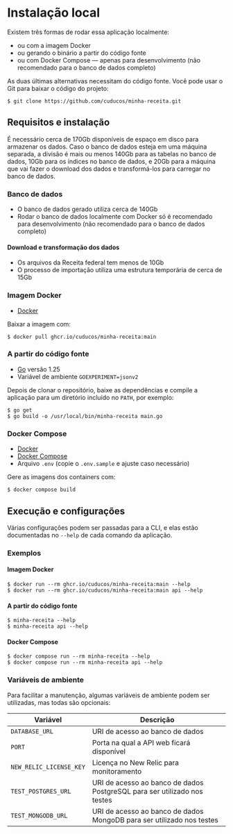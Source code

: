 # Instalação local

Existem três formas de rodar essa aplicação localmente:

* ou com a imagem Docker
* ou gerando o binário a partir do código fonte
* ou com Docker Compose — apenas para desenvolvimento (não recomendado para o banco de dados completo)

As duas últimas alternativas necessitam do código fonte. Você pode usar o Git para baixar o código do projeto:

```console
$ git clone https://github.com/cuducos/minha-receita.git
```

## Requisitos e instalação

É necessário cerca de 170Gb disponíveis de espaço em disco para armazenar os dados. Caso o banco de dados esteja em uma máquina separada, a divisão é mais ou menos 140Gb para as tabelas no banco de dados, 10Gb para os índices no banco de dados, e 20Gb para a máquina que vai fazer o download dos dados e transformá-los para carregar no banco de dados.

### Banco de dados

* O banco de dados gerado utiliza cerca de 140Gb
* Rodar o banco de dados localmente com Docker só é recomendado para desenvolvimento (não recomendado para o banco de dados completo)

#### Download e transformação dos dados

* Os arquivos da Receita federal tem menos de 10Gb
* O processo de importação utiliza uma estrutura temporária de cerca de 15Gb

### Imagem Docker

* [Docker](https://www.docker.com/)

Baixar a imagem com:

```console
$ docker pull ghcr.io/cuducos/minha-receita:main
```

### A partir do código fonte

* [Go](https://golang.org/) versão 1.25
* Variável de ambiente `GOEXPERIMENT=jsonv2`

Depois de clonar o repositório, baixe as dependências e compile a aplicação para um diretório incluído no `PATH`, por exemplo:

```console
$ go get
$ go build -o /usr/local/bin/minha-receita main.go
```

### Docker Compose

* [Docker](https://www.docker.com/)
* [Docker Compose](https://docs.docker.com/compose/install/)
* Arquivo `.env` (copie o `.env.sample` e ajuste caso necessário)

Gere as imagens dos containers com:

```console
$ docker compose build
```

## Execução e configurações

Várias configurações podem ser passadas para a CLI, e elas estão documentadas no `--help` de cada comando da aplicação.

### Exemplos

#### Imagem Docker

```console
$ docker run --rm ghcr.io/cuducos/minha-receita:main --help
$ docker run --rm ghcr.io/cuducos/minha-receita:main api --help
```

#### A partir do código fonte

```console
$ minha-receita --help
$ minha-receita api --help
```

#### Docker Compose

```console
$ docker compose run --rm minha-receita --help
$ docker compose run --rm minha-receita api --help
```

### Variáveis de ambiente

Para facilitar a manutenção, algumas variáveis de ambiente podem ser utilizadas, mas todas são opcionais:

| Variável | Descrição |
|---|---|
| `DATABASE_URL` | URI de acesso ao banco de dados |
| `PORT` | Porta na qual a API web ficará disponível |
| `NEW_RELIC_LICENSE_KEY` | Licença no New Relic para monitoramento |
| `TEST_POSTGRES_URL` | URI de acesso ao banco de dados PostgreSQL para ser utilizado nos testes |
| `TEST_MONGODB_URL` | URI de acesso ao banco de dados MongoDB para ser utilizado nos testes |
